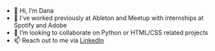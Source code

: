 - 👋 Hi, I’m Dana
- 👀 I've worked previously at Ableton and Meetup with internships at Spotify and Adobe
- 💞️ I’m looking to collaborate on Python or HTML/CSS related projects
- 📫 Reach out to me via [LinkedIn](https://www.linkedin.com/in/--dana-lee/)
